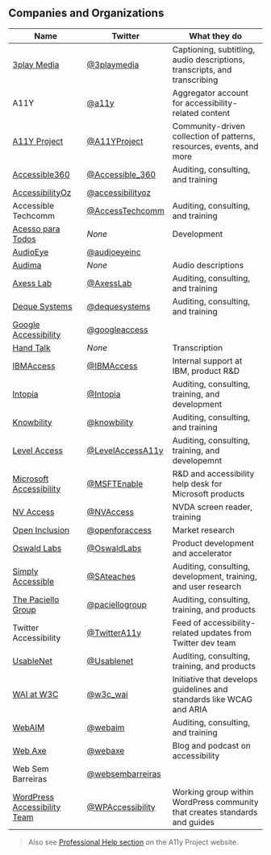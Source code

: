 ## Companies and Organizations

| Name                                                                      | Twitter                                                 | What they do                                                               |
| ------------------------------------------------------------------------- | ------------------------------------------------------- | -------------------------------------------------------------------------- |
| [3play Media](https://www.3playmedia.com/)                                | [@3playmedia](https://twitter.com/3playmedia)           | Captioning, subtitling, audio descriptions, transcripts, and transcribing  |
| A11Y                                                                      | [@a11y](https://twitter.com/a11y)                       | Aggregator account for accessibility-related content                       |
| [A11Y Project](https://a11yproject.com/)                                  | [@A11YProject](https://twitter.com/A11YProject)         | Community-driven collection of patterns, resources, events, and more       |
| [Accessible360](https://accessible360.com/)                               | [@Accessible_360](https://twitter.com/accessible_360/)  | Auditing, consulting, and training                                         |
| [AccessibilityOz](https://www.accessibilityoz.com/)                       | [@accessibilityoz](https://twitter.com/accessibilityoz) |
| Accessible Techcomm                                                       | [@AccessTechcomm](https://twitter.com/AccessTechcomm)   | Auditing, consulting, and training                                         |
| [Acesso para Todos](https://www.acessoparatodos.com.br/)                  | _None_                                                  | Development                                                                |
| [AudioEye](https://www.audioeye.com/)                                     | [@audioeyeinc](https://twitter.com/audioeyeinc)         |                                                                            |
| [Audima](https://audima.co/)                                              | _None_                                                  | Audio descriptions                                                         |
| [Axess Lab](https://axesslab.com/)                                        | [@AxessLab](https://twitter.com/AxessLab)               | Auditing, consulting, and training                                         |
| [Deque Systems](http://www.deque.com/)                                    | [@dequesystems](https://twitter.com/dequesystems)       | Auditing, consulting, and training                                         |
| [Google Accessibility](https://www.google.com/accessibility/)             | [@googleaccess](https://twitter.com/googleaccess)       |
| [Hand Talk](https://www.handtalk.me/)                                     | _None_                                                  | Transcription                                                              |
| [IBMAccess](https://www.ibm.com/able/)                                    | [@IBMAccess](https://twitter.com/IBMAccess)             | Internal support at IBM, product R&D                                       |
| [Intopia](https://intopia.digital/)                                       | [@Intopia](https://twitter.com/Intopia)                 | Auditing, consulting, training, and development                            |
| [Knowbility](https://knowbility.org/)                                     | [@knowbility](https://twitter.com/knowbility)           | Auditing, consulting, and training                                         |
| [Level Access](https://www.levelaccess.com/)                              | [@LevelAccessA11y](https://twitter.com/LevelAccessA11y) | Auditing, consulting, training, and developemnt                            |
| [Microsoft Accessibility](https://www.microsoft.com/en-us/accessibility/) | [@MSFTEnable](https://twitter.com/MSFTEnable)           | R&D and accessibility help desk for Microsoft products                     |
| [NV Access](https://www.nvaccess.org/)                                    | [@NVAccess](https://twitter.com/NVAccess)               | NVDA screen reader, training                                               |
| [Open Inclusion](https://openinclusion.com/)                              | [@openforaccess](https://twitter.com/openforaccess)     | Market research                                                            |
| [Oswald Labs](https://oswaldlabs.com/)                                    | [@OswaldLabs](https://twitter.com/oswaldlabs)           | Product development and accelerator                                        |
| [Simply Accessible](http://simplyaccessible.com/)                         | [@SAteaches](https://twitter.com/sateaches)             | Auditing, consulting, development, training, and user research             |
| [The Paciello Group](https://www.paciellogroup.com/)                      | [@paciellogroup](https://twitter.com/paciellogroup)     | Auditing, consulting, training, and products                               |
| Twitter Accessibility                                                     | [@TwitterA11y](https://twitter.com/TwitterA11y)         | Feed of accessibility-related updates from Twitter dev team                |
| [UsableNet](https://usablenet.com/)                                       | [@Usablenet](https://twitter.com/Usablenet)             | Auditing, consulting, training, and products                               |
| [WAI at W3C](https://www.w3.org/WAI/)                                     | [@w3c_wai](https://twitter.com/w3c_wai)                 | Initiative that develops guidelines and standards like WCAG and ARIA       |
| [WebAIM](https://webaim.org/)                                             | [@webaim](https://twitter.com/webaim)                   | Auditing, consulting, and training                                         |
| [Web Axe](http://www.webaxe.org/)                                         | [@webaxe](https://twitter.com/webaxe)                   | Blog and podcast on accessibility                                          |
| Web Sem Barreiras                                                         | [@websembarreiras](https://twitter.com/websembarreiras) |                                                                            |
| [WordPress Accessibility Team](https://make.wordpress.org/accessibility/) | [@WPAccessibility](https://twitter.com/WPAccessibility) | Working group within WordPress community that creates standards and guides |

> Also see [Professional Help section](https://a11yproject.com/resources/#professional-help) on the A11y Project website.
